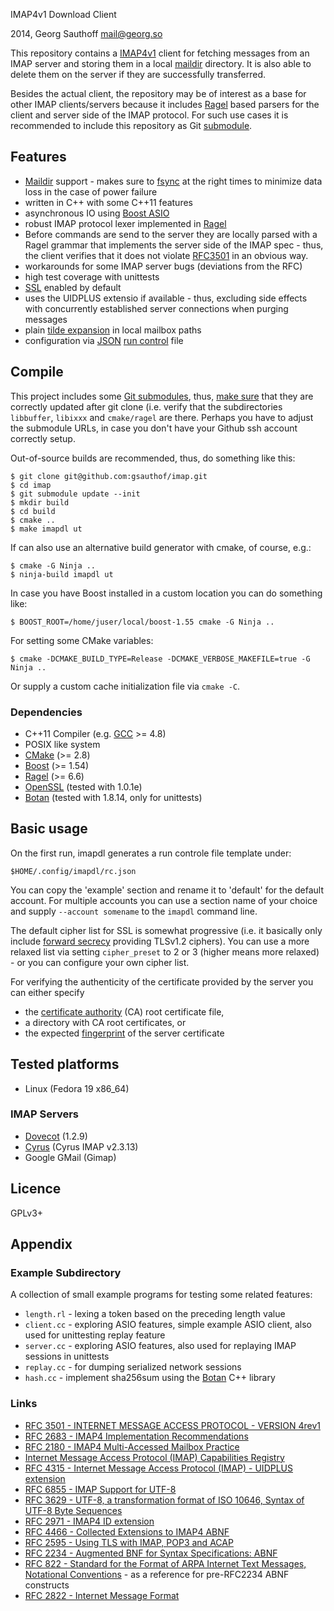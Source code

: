 IMAP4v1 Download Client

2014, Georg Sauthoff <mail@georg.so>

This repository contains a [IMAP4v1][rfc3501] client for fetching messages from
an IMAP server and storing them in a local [maildir][maildir] directory. It is
also able to delete them on the server if they are successfully transferred.

Besides the actual client, the repository may be of interest as a base for
other IMAP clients/servers because it includes [Ragel][ragel] based parsers for
the client and server side of the IMAP protocol. For such use cases it is
recommended to include this repository as Git [submodule][gitm].

## Features

- [Maildir][maildir] support - makes sure to [fsync][fsync] at the right times
  to minimize data loss in the case of power failure
- written in C++ with some C++11 features
- asynchronous IO using [Boost ASIO][asio]
- robust IMAP protocol lexer implemented in [Ragel][ragel]
- Before commands are send to the server they are locally parsed with a Ragel
  grammar that implements the server side of the IMAP spec - thus, the client
  verifies that it does not violate [RFC3501][rfc3501] in an obvious way.
- workarounds for some IMAP server bugs (deviations from the RFC)
- high test coverage with unittests
- [SSL][ssl] enabled by default
- uses the UIDPLUS extensio if available  - thus, excluding side effects with
  concurrently established server connections when purging messages
- plain [tilde expansion][tilde] in local mailbox paths
- configuration via [JSON][json] [run control][rc] file

## Compile

This project includes some [Git submodules][gitm], thus, [make sure][gitm2]
that they are correctly updated after git clone (i.e. verify that the
subdirectories `libbuffer`, `libixxx` and `cmake/ragel` are there. Perhaps you
have to adjust the submodule URLs, in case you don't have your Github ssh
account correctly setup.

Out-of-source builds are recommended, thus, do something like this:

    $ git clone git@github.com:gsauthof/imap.git
    $ cd imap
    $ git submodule update --init
    $ mkdir build
    $ cd build
    $ cmake ..
    $ make imapdl ut

If can also use an alternative build generator with cmake, of course, e.g.:

    $ cmake -G Ninja ..
    $ ninja-build imapdl ut

In case you have Boost installed in a custom location you can do something like:

    $ BOOST_ROOT=/home/juser/local/boost-1.55 cmake -G Ninja ..

For setting some CMake variables:

    $ cmake -DCMAKE_BUILD_TYPE=Release -DCMAKE_VERBOSE_MAKEFILE=true -G Ninja ..

Or supply a custom cache initialization file via `cmake -C`.


### Dependencies

- C++11 Compiler (e.g. [GCC][gcc] >= 4.8)
- POSIX like system
- [CMake][cmake] (>= 2.8)
- [Boost][boost] (>= 1.54)
- [Ragel][ragel] (>= 6.6)
- [OpenSSL][openssl] (tested with 1.0.1e)
- [Botan][botan] (tested with 1.8.14, only for unittests)


## Basic usage

On the first run, imapdl generates a run controle file template under:

    $HOME/.config/imapdl/rc.json

You can copy the 'example' section and rename it to 'default' for the default
account. For multiple accounts you can use a section name of your choice and
supply `--account somename` to the `imapdl` command line.

The default cipher list for SSL is somewhat progressive (i.e. it basically only
include [forward secrecy][fwd] providing TLSv1.2 ciphers). You can use a more relaxed
list via setting `cipher_preset` to 2 or 3 (higher means more relaxed) - or you
can configure your own cipher list.

For verifying the authenticity of the certificate provided by the server you can either specify

- the [certificate authority][ca] (CA) root certificate file,
- a directory with CA root certificates, or
- the expected [fingerprint][fp] of the server certificate


## Tested platforms

- Linux (Fedora 19 x86_64)

### IMAP Servers

- [Dovecot][dovecot] (1.2.9)
- [Cyrus][cyrus] (Cyrus IMAP v2.3.13)
- Google GMail (Gimap)

## Licence

GPLv3+

## Appendix

### Example Subdirectory

A collection of small example programs for testing some related features:

- `length.rl` - lexing a token based on the preceding length value
- `client.cc` - exploring ASIO features, simple example ASIO client, also used for unittesting replay feature
- `server.cc` - exploring ASIO features, also used for replaying IMAP sessions
  in unittests
- `replay.cc` - for dumping serialized network sessions
- `hash.cc` - implement sha256sum using the [Botan][botan] C++ library

### Links

- [RFC 3501 - INTERNET MESSAGE ACCESS PROTOCOL - VERSION 4rev1](http://tools.ietf.org/html/rfc3501)
- [RFC 2683 - IMAP4 Implementation Recommendations](http://tools.ietf.org/html/rfc2683)
- [RFC 2180 - IMAP4 Multi-Accessed Mailbox Practice](http://tools.ietf.org/html/rfc2180)
- [Internet Message Access Protocol (IMAP) Capabilities Registry](http://www.iana.org/assignments/imap-capabilities/imap-capabilities.xhtml)
- [RFC 4315 - Internet Message Access Protocol (IMAP) - UIDPLUS extension](http://tools.ietf.org/html/rfc4315)
- [RFC 6855 - IMAP Support for UTF-8](http://tools.ietf.org/html/rfc6855)
- [RFC 3629 - UTF-8, a transformation format of ISO 10646, Syntax of UTF-8 Byte Sequences](http://tools.ietf.org/html/rfc3629#section-4)
- [RFC 2971 - IMAP4 ID extension](http://tools.ietf.org/html/rfc2971)
- [RFC 4466 - Collected Extensions to IMAP4 ABNF](http://tools.ietf.org/html/rfc4466)
- [RFC 2595 - Using TLS with IMAP, POP3 and ACAP](http://tools.ietf.org/html/rfc2595)
- [RFC 2234 - Augmented BNF for Syntax Specifications: ABNF](http://tools.ietf.org/html/rfc2234)
- [RFC 822 - Standard for the Format of ARPA Internet Text Messages, Notational Conventions](http://tools.ietf.org/html/rfc822#section-2) - as a reference for pre-RFC2234 ABNF constructs
- [RFC 2822 - Internet Message Format](http://tools.ietf.org/html/rfc2822)


[asio]:    http://www.boost.org/doc/libs/1_55_0/libs/asio/
[boost]:   http://www.boost.org/
[botan]:   http://botan.randombit.net/
[ca]:      http://en.wikipedia.org/wiki/Certificate_authority
[cmake]:   http://www.cmake.org/
[cyrus]:   https://cyrusimap.org/
[dovecot]: http://www.dovecot.org/
[fp]:      http://en.wikipedia.org/wiki/Public_key_fingerprint
[fsync]:   http://en.wikipedia.org/wiki/Sync_(Unix)
[fwd]:     http://en.wikipedia.org/wiki/Forward_secrecy
[gcc]:     http://gcc.gnu.org
[gitm2]:   http://git-scm.com/docs/git-submodule
[gitm]:    http://git-scm.com/book/en/Git-Tools-Submodules
[json]:    http://en.wikipedia.org/wiki/JSON
[maildir]: http://en.wikipedia.org/wiki/Maildir
[openssl]: http://www.openssl.org/
[ragel]:   http://www.complang.org/ragel/
[rc]:      http://www.faqs.org/docs/artu/ch10s03.html
[rfc3501]: http://tools.ietf.org/html/rfc3501
[ssl]:     http://en.wikipedia.org/wiki/SSL
[tilde]:   http://www.gnu.org/software/libc/manual/html_node/Tilde-Expansion.html
